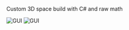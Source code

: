 Custom 3D space build with C# and raw math

![GUI](https://i.imgur.com/VRq4doB.png)
![GUI](https://i.imgur.com/4DyRMR4.png)
